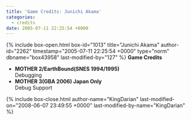 ```yaml
---
title: 'Game Credits: Junichi Akama'
categories:
  - credits
date: 2005-07-11 22:25:54 +0000
---
```

{% include box-open.html box-id="1013" title="Junichi Akama" author-id="2262" timestamp="2005-07-11 22:25:54 +0000" type="norm" dbname="box43958" last-modified-by="127" %}
<b>Game Credits</b>
<UL>
<LI><b>MOTHER 2/EarthBound(SNES 1994/1995)</b><BR />
Debugging</LI>
<LI><b>MOTHER 3(GBA 2006) Japan Only</b><BR />
Debug Support</LI>
</UL>
{% include box-close.html author-name="KingDarian" last-modified-on="2008-06-07 23:49:55 +0000" last-modified-by-name="KingDarian" %}
